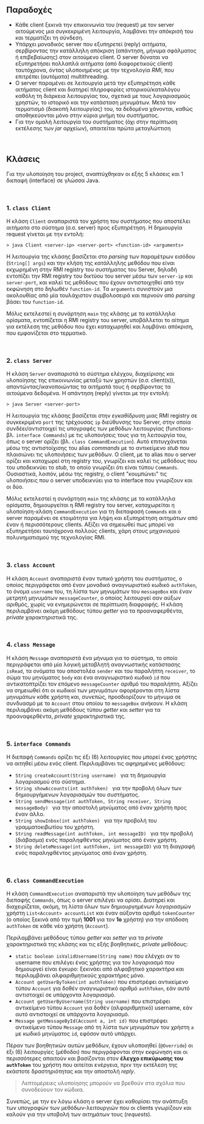 ## Παραδοχές
- Κάθε client ξεκινά την επικοινωνία του (request) με τον server αιτούμενος μια συγκεκριμένη λειτουργία, λαμβάνει την απόκρισή του και τερματίζει τη σύνδεση. 
- Υπάρχει μοναδικός server που εξυπηρετεί (reply) αιτήματα, σερβίροντας την κατάλληλη απόκριση (απάντηση, μήνυμα σφάλματος ή επιβεβαίωσης) στον αιτούμενο client. Ο server δύναται να εξυπηρετήσει πολλαπλά αιτήματα (από διαφορετικούς client) ταυτόχρονα, όντας υλοποιημένος με την τεχνολογία *RMI*, που επιτρέπει (αυτόματα) multithreading.
- Ο server παραμένει σε λειτουργία μετά την εξυπηρέτηση κάθε αιτήματος client και διατηρεί πληροφορίες ιστορικού/καταλόγου καθόλη τη διάρκεια λειτουργίας του, σχετικά με τους λογαριασμούς χρηστών, το ιστορικό και την κατάσταση μηνυμάτων. Μετά τον τερματισμό (διακοπή λειτουργίας) του, τα δεδομένα χάνονται, καθώς αποθηκεύονται μόνο στην κύρια μνήμη του συστήματος.
- Για την ομαλή λειτουργία του συστήματος (όχι στην περίπτωση εκτέλεσης των *jar* αρχείων), απαιτείται πρώτα μεταγλώττιση

<br /> 

## Κλάσεις
Για την υλοποίηση του project, αναπτύχθηκαν οι εξής 5 κλάσεις και 1 διεπαφή (interface) σε γλώσσα Java.

<br /> 

### 1. `class Client`
Η κλάση `Client` αναπαριστά τον χρήστη του συστήματος που αποστέλει αιτήματα στο σύστημα (σ.σ. server) προς εξυπηρέτηση. Η δημιουργία request γίνεται με την εντολή:

    > java Client <server-ip> <server-port> <function-id> <arguments>

Η λειτουργία της κλάσης βασίζεται στο *parsing* των παραμέτρων εισόδου (`String[] args`) και την κλήση της κατάλληλης μεθόδου που είναι εκχωρημένη στην RMI registry του συστήματος του Server, δηλαδή εντοπίζει την RMI registry του δικτύου του server μέσω των `server-ip` και `server-port`, και καλεί τις μεθόδους που έχουν αντιστοιχηθεί από την εκφώνηση στο δηλωθέν `function-id`. Τα `arguments` συνιστούν μια ακολουθίας από μία τουλάχιστον συμβολοσειρά και περνούν από *parsing* βάσει του `function-id`.

Μόλις εκτελεστεί η συνάρτηση `main` της κλάσης με τα κατάλληλα ορίσματα, εντοπίζεται η RMI registry του server, υποβάλλεται το αίτημα για εκτέλεση της μεθόδου που έχει καταχωρηθεί και λαμβάνει απόκριση, που εμφανίζεται στο τερματικό.

<br />

### 2. `class Server`
Η κλάση `Server` αναπαριστά το σύστημα ελέγχου, διαχείρισης και υλοποίησης της επικοινωνίας μεταξύ των χρηστών (σ.σ. client(s)), απαντώντας/ικανοποιώντας τα αιτήματά τους ή σερβίροντας τα αιτούμενα δεδομένα. Η απάντηση (reply) γίνεται με την εντολή:

    > java Server <server-port>

Η λειτουργία της κλάσης βασίζεται στην *εγκαθίδρυση* μιας RMI registry σε συγκεκριμένο `port` της τρέχουσας `ip` διεύθυνσης του Server, στην οποία συνδέει/αντιστοιχεί τις υπογραφές των μεθόδων λειτουργίας (functions- βλ. `interface Commands`) με τις υλοποιήσεις τους για τη λειτουργία του, όπως ο server ορίζει (βλ. `class CommandExecution`). Αυτό επιτυγχάνεται μέσω της αντιστοίχισης του alias *commands* με το αντικείμενο *stub* που πλαισιώνει τις υλοποιήσεις των μεθόδων. Ο client, με το alias που ο server ορίζει και καταχωρεί στη registry του, γνωρίζει και καλεί τις μεθόδους που του υποδεικνύει το *stub*, το οποίο γνωρίζει ότι είναι τύπου `Commands`. Ουσιαστικά, λοιπόν, μέσω της registry, ο client "κουμπώνει" τις υλοποιήσεις που ο server υποδεικνύει για το interface που γνωρίζουν και οι δύο.

Μόλις εκτελεστεί η συνάρτηση `main` της κλάσης με τα κατάλληλα ορίσματα, δημιουργείται η RMI registry του server, καταχωρείται η υλοποίηση-κλάση `CommandExecution` για τη διεπαφασή `Commands` και ο server παραμένει σε ετοιμότητα για λήψη και εξυπηρέτηση αιτημάτων από έναν ή περισσότερους clients. Αξίζει να σημειωθεί πως μπορεί να εξυπηρετήσει ταυτόχρονα πολλούς clients, χάρη στους μηχανισμού πολυνηματισμού της τεχνολογίας RMI.

<br /> 

### 3. `class Account`
Η κλάση `Account` αναπαριστά έναν τυπικό χρήστη του συστήματος, ο οποίος περιγράφεται από έναν μοναδικό αναγνωριστικό κωδικό `authToken`, το όνομα `username` του, τη λίστα των μηνυμάτων του `messageBox` και έναν μετρητή μηνυμάτων `messageCounter`, ο οποίος λειτουργεί σαν αύξων αριθμός, χωρίς να ενημερώνεται σε περίπτωση διαφραφής.
Η κλάση περιλαμβάνει ακόμη μεθόδους τύπου *getter* για τα προαναφερθέντα, *private* χαρακτηριστικά της.

<br /> 

### 4. `class Message`
Η κλάση `Message` αναπαριστά ένα μήνυμα για το σύστημα, το οποίο περιγράφεται από μία λογική μεταβλητή αναγνωστικής κατάστασης `isRead`, τα ονόματα του αποστολέα `sender` και του παραλήπτη `receiver`, το σώμα του μηνύματος `body` και ένα αναγνωριστικό κωδικό `id` που αντικατοπτρίζει τον επόμενο `messageCounter` αριθμό του παραλήπτη. Αξίζει να σημειωθεί ότι οι κωδικοί των μηνυμάτων αφορέρονται στη λίστα μηνυμάτων κάθε χρήστη και, συνεπώς, προσδιορίζουν το μήνυμα σε συνδυασμό με το `Account` στου οποίου το `messageBox` ανήκουν.
Η κλάση περιλαμβάνει ακόμη μεθόδους τύπου *getter* και *setter* για τα προαναφερθέντα, *private* χαρακτηριστικά της.

<br />

### 5. `interface Commands`
Η διεπαφή `Commands` ορίζει τις έξι (6) λειτουργίες που μπορεί ένας χρήστης να αιτηθεί μέσω ενός client. Περιλαμβάνει τις αφηρημένες μεθόδους:

- `String createAccount(String username)
` για τη δημιουργία λογαριασμού στο σύστημα.
- `String showAccounts(int authToken)
` για την προβολή όλων των δημιουργήμενων λογαριασμών του συστήματος.
- `String sendMessage(int authToken, String receiver, String messageBody)
` για την αποστολή μηνύματος από έναν χρήστη προς έναν άλλο.
- `String showInbox(int authToken)
` για την προβολή του γραμματοκιβωτίου του χρήστη.
- `String readMessage(int authToken, int messageID)
` για την προβολή (διάβασμα) ενός παραληφθέντος μηνύματος από έναν χρήστη.
- ` String deleteMessage(int authToken, int messageID)
` για τη διαγραφή ενός παραληφθέντος μηνύματος από έναν χρήστη.

<br />

### 6. `class CommandExecution`
Η κλάση `CommandExecution` αναπαριστά την υλοποίηση των μεθόδων της διεπαφής `Commands`, όπως ο server επιλέγει να ορίσει. Διατηρεί και διαχειρίζεται, ακόμη, τη λίστα όλων των δημιουργημένων λογαριασμών χρήστη `List<Account> accountList` και έναν αύξοντα αριθμό `tokenCounter` (ο οποίος ξεκινά από την τιμή **1001** για τον **1ο** χρήστη) για την απόδοση `authToken` σε κάθε νέο χρήστη (`Account`). 

Περιλαμβάνει μεθόδους τύπου *getter* και *setter* για τα *private* χαρακτηριστικά της κλάσης και τις εξής βοηθητικές, *private* μεθόδους:
- `static boolean isValidUsername(String name)` που ελέγχει αν το username που επιλέγει ένας χρήστης για τον λογαριασμό που δημιουργεί είναι έγκυρο: ξεκινάει από αλφαβητικό χαρακτήρα και περιλαμβάνει αλφαριθμητικούς χαρακτήρες μόνο.
- `Account getUserByToken(int authToken)` που επιστρέφει αντικείμενο τύπου `Account` για δοθέν αναγνωριστικό αριθμό `authToken`, εάν αυτό αντιστοιχεί σε υπάρχοντα λογαριασμό.
- `Account getUserByUsername(String username)` που επιστρέφει αντικείμενο τύπου `Account` για δοθέν (αλφαριθμητικό) username, εάν αυτό αντιστοιχεί σε υπάρχοντα λογαριασμό.
- `Message getMessageById(Account a, int id)` που επιστρέφει αντικείμενο τύπου `Message` από τη λίστα των μηνυμάτων του χρήστη `a` με κωδικό μηνύματος `id`, εφόσον αυτό υπάρχει.

Πέραν των βοηθητικών αυτών μεθόδων, έχουν υλοποιηθεί (`@Override`) οι έξι (6) λειτουργίες (μέθοδοι) που περιγράφονται στην εκφώνηση και οι περισσότερες απαιτούν και βασίζονται στον **έλεγχο επικύρωσης του `authToken`** του χρήστη που αιτείται ενέργεια, πριν την εκτέλεση της εκάστοτε δραστηριότητας και την αποστολή *reply*.
> Λεπτομέρειες υλοποίησης μπορούν να βρεθούν στα σχόλια που συνοδεύουν τον κώδικα.

Συνεπώς, με την εν λόγω κλάση ο server έχει καθορίσει την ανάπτυξη των υπογραφών των μεθόδων-λειτουργιών που οι clients γνωρίζουν και καλούν για την υποβολή των αιτημάτων τους (*requests*).
